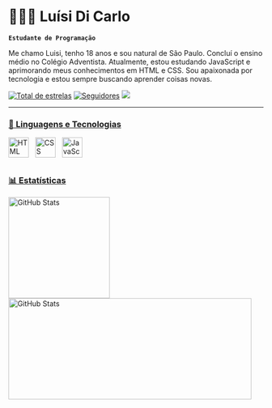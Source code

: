 # 👩🏻‍💻 Luísi Di Carlo

**`Estudante de Programação`**

Me chamo Luisi, tenho 18 anos e sou natural de São Paulo. Concluí o ensino médio no Colégio Adventista. Atualmente, estou estudando JavaScript e aprimorando meus conhecimentos em HTML e CSS. Sou apaixonada por tecnologia e estou sempre buscando aprender coisas novas.

<p align="left">
      <a href="https://github.com/LuisiDiCarlo?tab=repositories&sort=stargazers">
         <img alt="Total de estrelas" title="Total de estrelas GitHub" src="https://custom-icon-badges.demolab.com/github/stars/LuisiDiCarlo?color=55960c&style=for-the-badge&labelColor=488207&logo=star"/></a>
      <a href="https://github.com/ForrestKnight?tab=followers">
         <img alt="Seguidores" title="Me siga no Github" src="https://custom-icon-badges.demolab.com/github/followers/LuisiDiCarlo?color=236ad3&labelColor=1155ba&style=for-the-badge&logo=person-add&label=Follow&logoColor=white"/></a>
         <a href="luisidicarlo19@gmail.com"><img src="https://img.shields.io/badge/-Gmail-%23333?style=for-the-badge&logo=gmail&logoColor=white" target="_blank">
   </p>

---

### 🤖 Linguagens e Tecnologias

<img 
    align="left" 
    alt="HTML"
    title="HTML" 
    width="40px" 
    style="padding-right: 10px;" 
    src="https://cdn.jsdelivr.net/gh/devicons/devicon@latest/icons/html5/html5-original.svg" 
/>
<img 
    align="left" 
    alt="CSS" 
    title="CSS"
    width="40px" 
    style="padding-right: 10px;" 
    src="https://cdn.jsdelivr.net/gh/devicons/devicon@latest/icons/css3/css3-original.svg" 
/>
<img 
    align="left" 
    alt="JavaScript" 
    title="JavaScript"
    width="40px" 
    style="padding-right: 10px;" 
    src="https://cdn.jsdelivr.net/gh/devicons/devicon@latest/icons/javascript/javascript-original.svg" 
/>

<br/>
<br/>
<br/>


### 📊 Estatísticas

<p>
  <img 
    align="left" 
    alt="GitHub Stats" 
    height="200" 
    style="padding-right: 10px;" 
    src="https://github-readme-stats.vercel.app/api?username=LuisiDiCarlo&show_icons=true&theme=tokyonight&include_all_commits=true&locale=pt-br" 
  />

  <img 
      align="left" 
      alt="GitHub Stats" 
      height="200" 
      width='480'
      src="https://github-readme-stats.vercel.app/api/top-langs/?username=LuisiDiCarlo&theme=tokyonight&layout=compact&custom_title=Tecnologias&langs_count=9" 
  />

</p>
